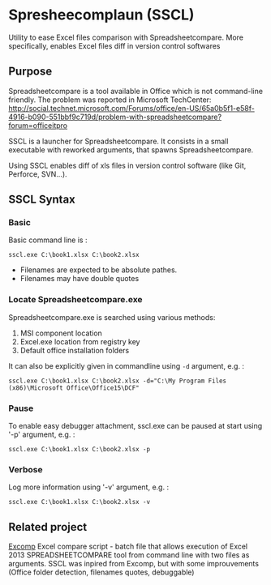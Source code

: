 # Spresheecomplaun (SSCL)

Utility to ease Excel files comparison with Spreadsheetcompare.
More specifically, enables Excel files diff in version control softwares

## Purpose

Spreadsheetcompare is a tool available in Office which is not command-line friendly.
The problem was reported in Microsoft TechCenter: http://social.technet.microsoft.com/Forums/office/en-US/65a0b5f1-e58f-4916-b090-551bbf9c719d/problem-with-spreadsheetcompare?forum=officeitpro

SSCL is a launcher for Spreadsheetcompare.
It consists in a small executable with reworked arguments, that spawns Spreadsheetcompare.

Using SSCL enables diff of xls files in version control software (like Git, Perforce, SVN...).

## SSCL Syntax

### Basic

Basic command line is :

`sscl.exe C:\book1.xlsx C:\book2.xlsx`

- Filenames are expected to be absolute pathes.
- Filenames may have double quotes

### Locate Spreadsheetcompare.exe

Spreadsheetcompare.exe is searched using various methods:

1. MSI component location
2. Excel.exe location from registry key
3. Default office installation folders

It can also be explicitly given in commandline using `-d` argument, e.g. :

`sscl.exe C:\book1.xlsx C:\book2.xlsx -d="C:\My Program Files (x86)\Microsoft Office\Office15\DCF"`

### Pause

To enable easy debugger attachment, sscl.exe can be paused at start using '-p' argument, e.g. :

`sscl.exe C:\book1.xlsx C:\book2.xlsx -p`

### Verbose

Log more information using '-v' argument, e.g. :

`sscl.exe C:\book1.xlsx C:\book2.xlsx -v`

## Related project

[Excomp](https://github.com/kniklas/excomp) Excel compare script - batch file that allows execution of Excel 2013 SPREADSHEETCOMPARE tool from command line with two files as arguments. SSCL was inpired from Excomp, but with some improuvements (Office folder detection, filenames quotes, debuggable)

